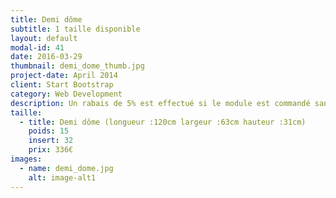 ```yaml
---
title: Demi dôme
subtitle: 1 taille disponible
layout: default
modal-id: 41
date: 2016-03-29
thumbnail: demi_dome_thumb.jpg
project-date: April 2014
client: Start Bootstrap
category: Web Development
description: Un rabais de 5% est effectué si le module est commandé sans inserts.
taille:
  - title: Demi dôme (longueur :120cm largeur :63cm hauteur :31cm)
    poids: 15
    insert: 32
    prix: 336€
images:
  - name: demi_dome.jpg
    alt: image-alt1
---
```


